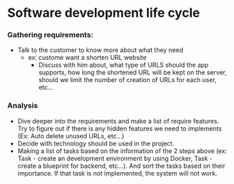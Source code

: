 # Software development life cycle

### Gathering requirements:
- Talk to the customer to know more about what they need
  - ex: custome want a shorten URL website
    - Discuss with him about, what type of URLS should the app supports, how long the shortened URL will be kept on the server, should we limit the number of creation of URLs for each user, etc...

### Analysis
- Dive deeper into the requirements and make a list of require features. Try to figure out if there is any hidden features we need to implements (Ex: Auto delete unused URLs, etc...)
- Decide with technology should be used in the project.
- Making a list of tasks based on the information of the 2 steps above (ex: Task - create an development environment by using Docker, Task - create a blueprint for backend, etc...). And sort the tasks based on their importance. If that task is not implemented, the system will not work.